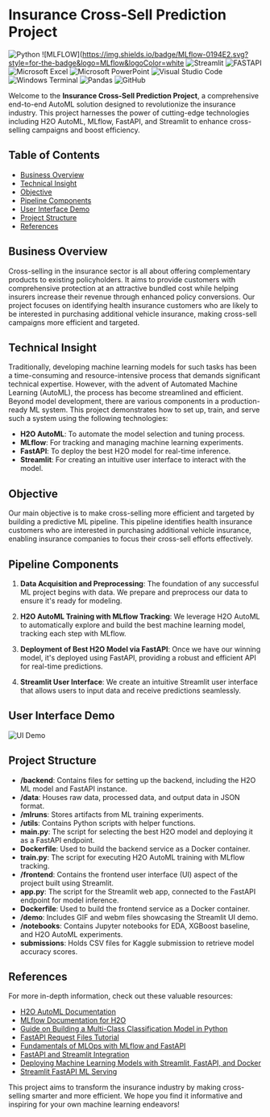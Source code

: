 # Insurance Cross-Sell Prediction Project

![Python](https://img.shields.io/badge/python-3670A0?style=for-the-badge&logo=python&logoColor=ffdd54)
![MLFLOW](https://img.shields.io/badge/MLflow-0194E2.svg?style=for-the-badge&logo=MLflow&logoColor=white
![Streamlit](https://img.shields.io/badge/Streamlit-FF4B4B.svg?style=for-the-badge&logo=Streamlit&logoColor=white)
![FASTAPI](https://img.shields.io/badge/FastAPI-009688.svg?style=for-the-badge&logo=FastAPI&logoColor=white)
![Microsoft Excel](https://img.shields.io/badge/Microsoft_Excel-217346?style=for-the-badge&logo=microsoft-excel&logoColor=white)
![Microsoft PowerPoint](https://img.shields.io/badge/Microsoft_PowerPoint-B7472A?style=for-the-badge&logo=microsoft-powerpoint&logoColor=white)
![Visual Studio Code](https://img.shields.io/badge/Visual%20Studio%20Code-0078d7.svg?style=for-the-badge&logo=visual-studio-code&logoColor=white)
![Windows Terminal](https://img.shields.io/badge/Windows%20Terminal-%234D4D4D.svg?style=for-the-badge&logo=windows-terminal&logoColor=white)
![Pandas](https://img.shields.io/badge/pandas-%23150458.svg?style=for-the-badge&logo=pandas&logoColor=white)
![GitHub](https://img.shields.io/badge/github-%23121011.svg?style=for-the-badge&logo=github&logoColor=white)

Welcome to the **Insurance Cross-Sell Prediction Project**, a comprehensive end-to-end AutoML solution designed to revolutionize the insurance industry. This project harnesses the power of cutting-edge technologies including H2O AutoML, MLflow, FastAPI, and Streamlit to enhance cross-selling campaigns and boost efficiency.

## Table of Contents
- [Business Overview](#business-overview)
- [Technical Insight](#technical-insight)
- [Objective](#objective)
- [Pipeline Components](#pipeline-components)
- [User Interface Demo](#user-interface-demo)
- [Project Structure](#project-structure)
- [References](#references)

## Business Overview

Cross-selling in the insurance sector is all about offering complementary products to existing policyholders. It aims to provide customers with comprehensive protection at an attractive bundled cost while helping insurers increase their revenue through enhanced policy conversions. Our project focuses on identifying health insurance customers who are likely to be interested in purchasing additional vehicle insurance, making cross-sell campaigns more efficient and targeted.

## Technical Insight

Traditionally, developing machine learning models for such tasks has been a time-consuming and resource-intensive process that demands significant technical expertise. However, with the advent of Automated Machine Learning (AutoML), the process has become streamlined and efficient. Beyond model development, there are various components in a production-ready ML system. This project demonstrates how to set up, train, and serve such a system using the following technologies:

- **H2O AutoML**: To automate the model selection and tuning process.
- **MLflow**: For tracking and managing machine learning experiments.
- **FastAPI**: To deploy the best H2O model for real-time inference.
- **Streamlit**: For creating an intuitive user interface to interact with the model.

## Objective

Our main objective is to make cross-selling more efficient and targeted by building a predictive ML pipeline. This pipeline identifies health insurance customers who are interested in purchasing additional vehicle insurance, enabling insurance companies to focus their cross-sell efforts effectively.

## Pipeline Components

1. **Data Acquisition and Preprocessing**: The foundation of any successful ML project begins with data. We prepare and preprocess our data to ensure it's ready for modeling.

2. **H2O AutoML Training with MLflow Tracking**: We leverage H2O AutoML to automatically explore and build the best machine learning model, tracking each step with MLflow.

3. **Deployment of Best H2O Model via FastAPI**: Once we have our winning model, it's deployed using FastAPI, providing a robust and efficient API for real-time predictions.

4. **Streamlit User Interface**: We create an intuitive Streamlit user interface that allows users to input data and receive predictions seamlessly.

## User Interface Demo

![UI Demo](/demo/ui-demo.gif)

## Project Structure

- **/backend**: Contains files for setting up the backend, including the H2O ML model and FastAPI instance.
- **/data**: Houses raw data, processed data, and output data in JSON format.
- **/mlruns**: Stores artifacts from ML training experiments.
- **/utils**: Contains Python scripts with helper functions.
- **main.py**: The script for selecting the best H2O model and deploying it as a FastAPI endpoint.
- **Dockerfile**: Used to build the backend service as a Docker container.
- **train.py**: The script for executing H2O AutoML training with MLflow tracking.
- **/frontend**: Contains the frontend user interface (UI) aspect of the project built using Streamlit.
- **app.py**: The script for the Streamlit web app, connected to the FastAPI endpoint for model inference.
- **Dockerfile**: Used to build the frontend service as a Docker container.
- **/demo**: Includes GIF and webm files showcasing the Streamlit UI demo.
- **/notebooks**: Contains Jupyter notebooks for EDA, XGBoost baseline, and H2O AutoML experiments.
- **submissions**: Holds CSV files for Kaggle submission to retrieve model accuracy scores.

## References

For more in-depth information, check out these valuable resources:
- [H2O AutoML Documentation](https://docs.h2o.ai/h2o/latest-stable/h2o-docs/automl.html)
- [MLflow Documentation for H2O](https://www.mlflow.org/docs/latest/python_api/mlflow.h2o.html)
- [Guide on Building a Multi-Class Classification Model in Python](https://setscholars.net/automl-h2o-project-a-guide-to-build-a-multi-class-classification-model-in-python-using-car-description-data/)
- [FastAPI Request Files Tutorial](https://fastapi.tiangolo.com/tutorial/request-files/)
- [Fundamentals of MLOps with MLflow and FastAPI](https://medium.com/analytics-vidhya/fundamentals-of-mlops-part-4-tracking-with-mlflow-deployment-with-fastapi-61614115436)
- [FastAPI and Streamlit Integration](https://testdriven.io/blog/fastapi-streamlit/)
- [Deploying Machine Learning Models with Streamlit, FastAPI, and Docker](https://rihab-feki.medium.com/deploying-machine-learning-models-with-streamlit-fastapi-and-docker-bb16bbf8eb91)
- [Streamlit FastAPI ML Serving](https://davidefiocco.github.io/streamlit-fastapi-ml-serving/)

This project aims to transform the insurance industry by making cross-selling smarter and more efficient. We hope you find it informative and inspiring for your own machine learning endeavors!
